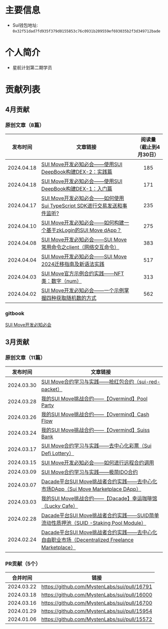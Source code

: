 # 主要信息
- Sui钱包地址: `0x32f51dad7fd935f379d0155853c76c0931b209559ef693035b2f3d349712bade`

# 个人简介
- 星航计划第二期学员

# 贡献列表

## 4月贡献
### 原创文章（8篇）
| 发布时间   | 文章链接                                                     | 阅读量<br>（截止到4月30日）
| ---------- | ------------------------------------------------------------ | :---: |
| 2024.04.18 | [SUI Move开发必知必会——使用SUI DeepBook构建DEX-2：实践篇](https://learnblockchain.cn/article/7998) | 185 |
| 2024.04.18 | [SUI Move开发必知必会——使用SUI DeepBook构建DEX-1：入门篇](https://learnblockchain.cn/article/7997) | 171 |
| 2024.04.17 | [SUI Move开发必知必会——如何使用Sui TypeScript SDK进行交易发送和事件监听?](https://learnblockchain.cn/article/7924) | 235 |
| 2024.04.10 | [SUI Move开发必知必会——如何构建一个基于zkLogin的SUI Move dApp？](https://learnblockchain.cn/article/7858)| 275 |
| 2024.04.08 | [SUI Move开发必知必会——SUI Move常用命令之client（网络交互命令）](https://learnblockchain.cn/article/7832) | 383 |
| 2024.04.04 | [SUI Move开发必知必会——SUI Move 2024迁移指南及新语法实践](https://learnblockchain.cn/article/7824) | 517 |
| 2024.04.03 | [SUI Move官方示例合约实践——NFT类：数字（num）](https://learnblockchain.cn/article/7810) | 313 |
| 2024.04.02 | [SUI Move开发必知必会——一个示例掌握四种获取随机数的方式](https://learnblockchain.cn/article/7793) | 562 | 

### gitbook
[SUI Move开发必知必会](https://bityoume.github.io/howtosuibook/)


## 3月贡献
### 原创文章（11篇）

| 发布时间   | 文章链接                                                     |
| ---------- | ------------------------------------------------------------ |
| 2024.03.30 | [SUI Move合约学习与实践——抢红包合约（sui-red-packet）](https://learnblockchain.cn/article/7772) |
| 2024.03.28 | [我的SUI Move挑战合约——【Overmind】Pool Party](https://learnblockchain.cn/article/7751) |
| 2024.03.26 | [我的SUI Move挑战合约——【Overmind】Cash Flow](https://learnblockchain.cn/article/7726) |
| 2024.03.24 | [我的SUI Move挑战合约——【Overmind】Suiss Bank](https://learnblockchain.cn/article/7699) |
| 2024.03.17 | [SUI Move合约学习与实践——去中心化彩票（Sui Defi Lottery）](https://learnblockchain.cn/article/7641) |
| 2024.03.15 | [SUI Move开发必知必会——如何进行远程合约调用](https://learnblockchain.cn/article/7623) |
| 2024.03.09 | [SUI Move合约学习与实践——极简IDO合约](https://learnblockchain.cn/article/7624) |
| 2024.03.07 | [Dacade平台SUI Move挑战者合约实践——去中心化市场DApp（Sui Move Marketplace DApp）](https://learnblockchain.cn/article/7528) |
| 2024.03.03 | [我的SUI Move挑战合约——【Dacade】幸运咖啡馆（Lucky Cafe）](https://learnblockchain.cn/article/7493) |
| 2024.02.28 | [Dacade平台SUI Move挑战者合约实践——SUID简单流动性质押池（SUID -Staking Pool Module）](https://learnblockchain.cn/article/7460) |
| 2024.02.24 | [Dacade平台SUI Move挑战者合约实践——去中心化自由职业市场（Decentralized Freelance Marketplace）](https://learnblockchain.cn/article/7441) |

### PR贡献（5个）

| 合并时间   | 链接                                         |
| ---------- | -------------------------------------------- |
| 2024.03.22 | https://github.com/MystenLabs/sui/pull/16791 |
| 2024.03.18 | https://github.com/MystenLabs/sui/pull/16000 |
| 2024.03.16 | https://github.com/MystenLabs/sui/pull/16700 |
| 2024.01.29 | https://github.com/MystenLabs/sui/pull/15954 |
| 2024.01.06 | https://github.com/MystenLabs/sui/pull/15572 |

